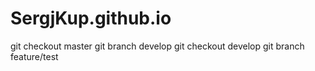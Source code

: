 # SergjKup.github.io
git checkout master
git branch develop
git checkout develop
git branch feature/test
